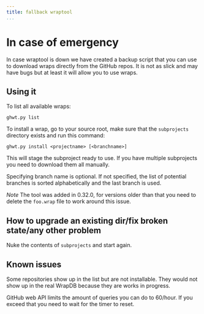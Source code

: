 ```yaml
---
title: fallback wraptool
...
```


# In case of emergency

In case wraptool is down we have created a backup script that you can
use to download wraps directly from the GitHub repos. It is not as
slick and may have bugs but at least it will allow you to use wraps.

## Using it

To list all available wraps:

    ghwt.py list

To install a wrap, go to your source root, make sure that the
`subprojects` directory exists and run this command:

    ghwt.py install <projectname> [<branchname>]

This will stage the subproject ready to use. If you have multiple
subprojects you need to download them all manually.

Specifying branch name is optional. If not specified, the list of
potential branches is sorted alphabetically and the last branch is
used.

*Note* The tool was added in 0.32.0, for versions older than that you
need to delete the `foo.wrap` file to work around this issue.

## How to upgrade an existing dir/fix broken state/any other problem

Nuke the contents of `subprojects` and start again.

## Known issues

Some repositories show up in the list but are not installable. They
would not show up in the real WrapDB because they are works in
progress.

GitHub web API limits the amount of queries you can do to 60/hour. If
you exceed that you need to wait for the timer to reset.
